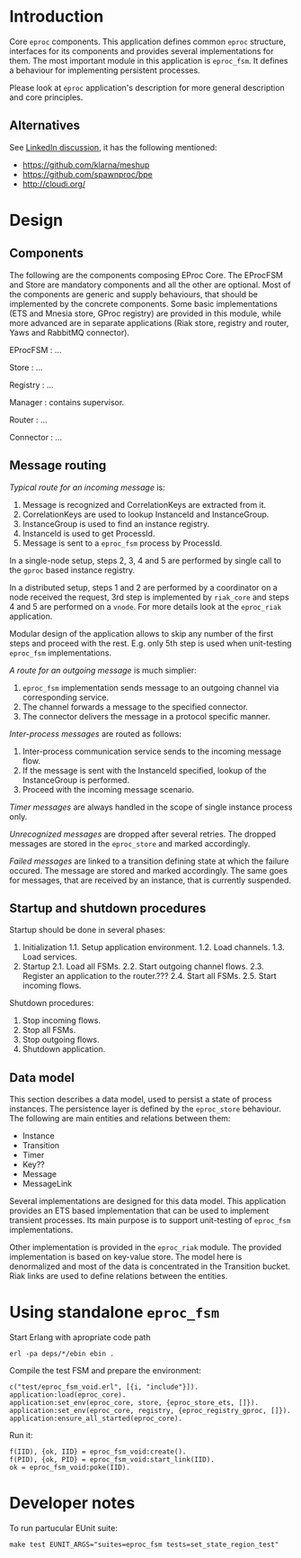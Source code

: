 Introduction
========================================

Core `eproc` components. This application defines common `eproc` structure,
interfaces for its components and provides several implementations for them.
The most important module in this application is `eproc_fsm`. It defines a
behaviour for implementing persistent processes.

Please look at `eproc` application's description for more general description
and core principles.


Alternatives
----------------------------------------

See [LinkedIn discussion](https://www.linkedin.com/groups/Erlang-BPM-90878.S.87254805),
it has the following mentioned:

  * https://github.com/klarna/meshup
  * https://github.com/spawnproc/bpe
  * http://cloudi.org/


Design
========================================

Components
----------------------------------------

The following are the components composing EProc Core. The EProcFSM and Store are mandatory
components and all the other are optional. Most of the components are generic and supply
behaviours, that should be implemented by the concrete components. Some basic implementations
(ETS and Mnesia store, GProc registry) are provided in this module, while more advanced are
in separate applications (Riak store, registry and router, Yaws and RabbitMQ connector).

EProcFSM
:   ...

Store
:   ...

Registry
:   ...

Manager
:   contains supervisor.

Router
:   ...

Connector
:   ...



Message routing
----------------------------------------

*Typical route for an incoming message* is:

 1. Message is recognized and CorrelationKeys are extracted from it.
 2. CorrelationKeys are used to lookup InstanceId and InstanceGroup.
 3. InstanceGroup is used to find an instance registry.
 4. InstanceId is used to get ProcessId.
 5. Message is sent to a `eproc_fsm` process by ProcessId.

In a single-node setup, steps 2, 3, 4 and 5 are performed by single
call to the `gproc` based instance registry.

In a distributed setup, steps 1 and 2 are performed by a coordinator
on a node received the request, 3rd step is implemented by `riak_core`
and steps 4 and 5 are performed on a `vnode`. For more details look
at the `eproc_riak` application.

Modular design of the application allows to skip any number of the
first steps and proceed with the rest. E.g. only 5th step is used
when unit-testing `eproc_fsm` implementations.

*A route for an outgoing message* is much simplier:

 1. `eproc_fsm` implementation sends message to an outgoing channel
    via corresponding service.
 2. The channel forwards a message to the specified connector.
 3. The connector delivers the message in a protocol specific manner.

*Inter-process messages* are routed as follows:

 1. Inter-process communication service sends to the incoming message
    flow.
 2. If the message is sent with the InstanceId specified, lookup of the
    InstanceGroup is performed.
 3. Proceed with the incoming message scenario.

*Timer messages* are always handled in the scope of single instance
process only.

*Unrecognized messages* are dropped after several retries. The dropped
messages are stored in the `eproc_store` and marked accordingly.

*Failed messages* are linked to a transition defining state at which
the failure occured. The message are stored and marked accordingly.
The same goes for messages, that are received by an instance, that
is currently suspended.


Startup and shutdown procedures
----------------------------------------

Startup should be done in several phases:

  1. Initialization
  1.1. Setup application environment.
  1.2. Load channels.
  1.3. Load services.
  2. Startup
  2.1. Load all FSMs.
  2.2. Start outgoing channel flows.
  2.3. Register an application to the router.???
  2.4. Start all FSMs.
  2.5. Start incoming flows.

Shutdown procedures:

  1. Stop incoming flows.
  2. Stop all FSMs.
  3. Stop outgoing flows.
  4. Shutdown application.


Data model
----------------------------------------

This section describes a data model, used to persist a state of process
instances. The persistence layer is defined by the `eproc_store` behaviour.
The following are main entities and relations between them:

  * Instance
  * Transition
  * Timer
  * Key??
  * Message
  * MessageLink

Several implementations are designed for this data model. This application
provides an ETS based implementation that can be used to implement transient
processes. Its main purpose is to support unit-testing of `eproc_fsm`
implementations.

Other implementation is provided in the `eproc_riak` module. The provided
implementation is based on key-value store. The model here is denormalized
and most of the data is concentrated in the Transition bucket. Riak links
are used to define relations between the entities.



Using standalone `eproc_fsm`
========================================

Start Erlang with apropriate code path

    erl -pa deps/*/ebin ebin .

Compile the test FSM and prepare the environment:

    c("test/eproc_fsm_void.erl", [{i, "include"}]).
    application:load(eproc_core).
    application:set_env(eproc_core, store, {eproc_store_ets, []}).
    application:set_env(eproc_core, registry, {eproc_registry_gproc, []}).
    application:ensure_all_started(eproc_core).

Run it:

    f(IID), {ok, IID} = eproc_fsm_void:create().
    f(PID), {ok, PID} = eproc_fsm_void:start_link(IID).
    ok = eproc_fsm_void:poke(IID).


Developer notes
========================================

To run partucular EUnit suite:

    make test EUNIT_ARGS="suites=eproc_fsm tests=set_state_region_test"



